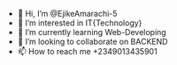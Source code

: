 - 👋 Hi, I’m @EjikeAmarachi-5
- 👀 I’m interested in IT{Technology}
- 🌱 I’m currently learning Web-Developing
- 💞️ I’m looking to collaborate on BACKEND
- 📫 How to reach me +2349013435901

<!---
EjikeAmarachi-5/EjikeAmarachi-5 is a ✨ special ✨ repository because its `README.md` (this file) appears on your GitHub profile.
You can click the Preview link to take a look at your changes.
--->
